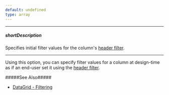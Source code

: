 ```yaml
---
default: undefined
type: array
---
```

---
##### shortDescription
Specifies initial filter values for the column's [header filter](/api-reference/10%20UI%20Widgets/dxDataGrid/1%20Configuration/headerFilter '/Documentation/ApiReference/UI_Widgets/dxDataGrid/Configuration/headerFilter/').

---
Using this option, you can specify filter values for a column at design-time as if an end-user set it using the [header filter](/api-reference/10%20UI%20Widgets/dxDataGrid/1%20Configuration/headerFilter '/Documentation/ApiReference/UI_Widgets/dxDataGrid/Configuration/headerFilter/').

#####See Also#####
- [DataGrid - Filtering](/concepts/10%20UI%20Widgets/70%20Data%20Grid/030%20Filtering '/Documentation/Guide/UI_Widgets/Data_Grid/Filtering/')